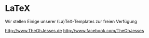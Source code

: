 LaTeX
=====

Wir stellen Einige unserer (La)TeX-Templates zur freien Verfügung


http://www.TheOhJesses.de
http://www.facebook.com/TheOhJesses
